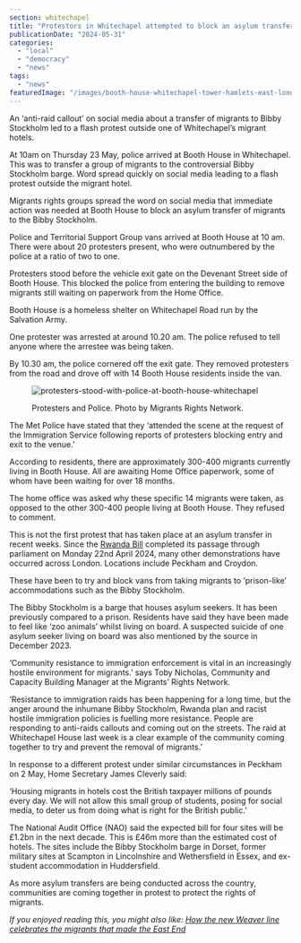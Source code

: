 ```yaml
---
section: whitechapel
title: "Protestors in Whitechapel attempted to block an asylum transfer at Booth House"
publicationDate: "2024-05-31"
categories: 
  - "local"
  - "democracy"
  - "news"
tags: 
  - "news"
featuredImage: "/images/booth-house-whitechapel-tower-hamlets-east-london.jpg"
---
```


An ‘anti-raid callout’ on social media about a transfer of migrants to Bibby Stockholm led to a flash protest outside one of Whitechapel’s migrant hotels.

At 10am on Thursday 23 May, police arrived at Booth House in Whitechapel. This was to transfer a group of migrants to the controversial Bibby Stockholm barge. Word spread quickly on social media leading to a flash protest outside the migrant hotel. 

Migrants rights groups spread the word on social media that immediate action was needed at Booth House to block an asylum transfer of migrants to the Bibby Stockholm. 

Police and Territorial Support Group vans arrived at Booth House at 10 am. There were about 20 protesters present, who were outnumbered by the police at a ratio of two to one.

Protesters stood before the vehicle exit gate on the Devenant Street side of Booth House. This blocked the police from entering the building to remove migrants still waiting on paperwork from the Home Office. 

Booth House is a homeless shelter on Whitechapel Road run by the Salvation Army. 

One protester was arrested at around 10.20 am. The police refused to tell anyone where the arrestee was being taken. 

By 10.30 am, the police cornered off the exit gate. They removed protesters from the road and drove off with 14 Booth House residents inside the van. 

<figure>

![protesters-stood-with-police-at-booth-house-whitechapel ](/images/protesters-whitechapel-booth-house-1024x1712.jpeg)

<figcaption>

Protesters and Police. Photo by Migrants Rights Network.

</figcaption>

</figure>

The Met Police have stated that they ‘attended the scene at the request of the Immigration Service following reports of protesters blocking entry and exit to the venue.’

According to residents, there are approximately 300-400 migrants currently living in Booth House. All are awaiting Home Office paperwork, some of whom have been waiting for over 18 months. 

The home office was asked why these specific 14 migrants were taken, as opposed to the other 300-400 people living at Booth House. They refused to comment. 

This is not the first protest that has taken place at an asylum transfer in recent weeks. Since the [Rwanda Bill](https://www.gov.uk/government/news/rwanda-bill-to-become-law-in-major-illegal-migration-milestone#:~:text=UK%20government%20efforts%20to%20stop,Parliament%20overnight%2C%20Monday%2022%20April.) completed its passage through parliament on Monday 22nd April 2024, many other demonstrations have occurred across London. Locations include Peckham and Croydon. 

These have been to try and block vans from taking migrants to ‘prison-like’ accommodations such as the Bibby Stockholm. 

The Bibby Stockholm is a barge that houses asylum seekers. It has been previously compared to a prison. Residents have said they have been made to feel like ‘zoo animals’ whilst living on board. A suspected suicide of one asylum seeker living on board was also mentioned by the source in December 2023. 

‘Community resistance to immigration enforcement is vital in an increasingly hostile environment for migrants.’ says Toby Nicholas, Community and Capacity Building Manager at the Migrants’ Rights Network.

‘Resistance to immigration raids has been happening for a long time, but the anger around the inhumane Bibby Stockholm, Rwanda plan and racist hostile immigration policies is fuelling more resistance. People are responding to anti-raids callouts and coming out on the streets. The raid at Whitechapel House last week is a clear example of the community coming together to try and prevent the removal of migrants.’

In response to a different protest under similar circumstances in Peckham on 2 May, Home Secretary James Cleverly said: 

‘Housing migrants in hotels cost the British taxpayer millions of pounds every day. We will not allow this small group of students, posing for social media, to deter us from doing what is right for the British public.’

The National Audit Office (NAO) said the expected bill for four sites will be £1.2bn in the next decade. This is £46m more than the estimated cost of hotels. The sites include the Bibby Stockholm barge in Dorset, former military sites at Scampton in Lincolnshire and Wethersfield in Essex, and ex-student accommodation in Huddersfield.

As more asylum transfers are being conducted across the country, communities are coming together in protest to protect the rights of migrants. 

_If you enjoyed reading this, you might also like:_ [_How the new Weaver line celebrates the migrants that made the East End_](https://whitechapellondon.co.uk/london-underground-weaver-line-name-meaning-east-end-textiles/)
